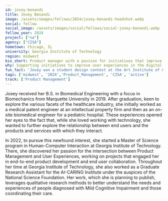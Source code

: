 ```yaml
---
id: josey-benandi
title: Josey Benandi
image: /assets/images/fellows/2024/josey-benandi-headshot.webp
social: fellow
social_image: /assets/images/social/fellows/social-josey-benandi.webp
fellow_year: 2024
project: ["na"]
agency: ["CISA"]
hometown: Chicago, IL
university: Georgia Institute of Technology
region: midwest
bio_short: Product manager with a passion for initiatives that improve user experiences in the digital world
why: Supporting initiatives to improve user experiences in the digital world is my passion, and I was excited by the opportunity to do so as a civic technologist, knowing my efforts can have a widespread positive impact on the American public.
fun_fact: 'Josey won a student design contest at the Art Institute of Chicago when she was a junior in high school.'
tags: ['midwest', '2024','Product_Management', 'CISA', 'active']
track: ['Product Management']
---
```


Josey received her B.S. in Biomedical Engineering with a focus in Biomechanics from Marquette University in 2019. After graduation, keen to explore the various facets of the healthcare industry, she initially worked as a medical patent engineer at an intellectual property firm and then as an on-site biomedical engineer for a pediatric hospital. These experiences opened her eyes to the fact that, while she loved working with technology, she wanted to further explore the relationship between end users and the products and services with which they interact.

In 2022, to pursue this newfound interest, she started a Master of Science program in Human-Computer Interaction at Georgia Institute of Technology. There, she discovered her passion for the intersection between Product Management and User Experiences, working on projects that engaged her in end-to-end product development and end user collaboration. Throughout her time at Georgia Institute of Technology, she also worked as a Graduate Research Assistant for the AI-CARING Institute under the auspices of the National Science Foundation. Her work, which she is planning to publish, leverages qualitative research methods to better understand the needs and experiences of people diagnosed with Mild Cognitive Impairment and those coordinating their care.

